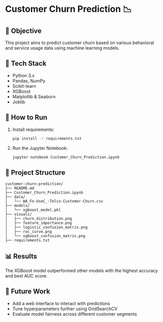 # Customer Churn Prediction 📉

## 🎯 Objective
This project aims to predict customer churn based on various behavioral and service usage data using machine learning models.

## 🧰 Tech Stack
- Python 3.x
- Pandas, NumPy
- Scikit-learn
- XGBoost
- Matplotlib & Seaborn
- Joblib

## 🚀 How to Run
1. Install requirements:
   ```bash
   pip install -r requirements.txt
   ```
2. Run the Jupyter Notebook:
   ```bash
   jupyter notebook Customer_Churn_Prediction.ipynb
   ```

## 📁 Project Structure
```
customer-churn-prediction/
├── README.md
├── Customer_Churn_Prediction.ipynb
├── data/
│   └── WA_Fn-UseC_-Telco-Customer-Churn.csv
├── models/
│   └── xgboost_model.pkl
├── visuals/
│   ├── churn_distribution.png
│   ├── feature_importance.png
│   ├── logistic_confusion_matrix.png
│   ├── roc_curve.png
│   └── xgboost_confusion_matrix.png
├── requirements.txt
```

## 📊 Results
The XGBoost model outperformed other models with the highest accuracy and best AUC score.

## 🔮 Future Work
- Add a web interface to interact with predictions
- Tune hyperparameters further using GridSearchCV
- Evaluate model fairness across different customer segments
